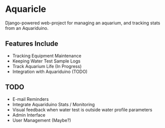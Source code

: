 Aquaricle
=========

Django-powered web-project for managing an aquarium, and tracking stats from an Aquariduino.

Features Include
----------------

 * Tracking Equipment Maintenance
 * Keeping Water Test Sample Logs
 * Track Aquarium Life (In Progress)
 * Integration with Aquariduino (TODO)

TODO
----

* E-mail Reminders
* Integrate Aquariduino Stats / Monitoring
* Visual feedback when water test is outside water profile parameters
* Admin Interface
* User Management (Maybe?)
